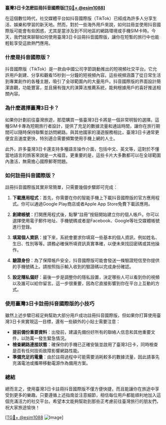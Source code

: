 **臺灣3日卡怎麽註冊抖音國際版[[TG💪+ @esim1088](https://t.me/s/esim1088)]**

在這個數位時代，社交媒體平台如抖音國際版（TikTok）已經成為許多人分享生活、娛樂和學習的新天地。然而，對於一些海外用戶來說，如何註冊並使用抖音國際版可能會有些困惑，尤其是當涉及到不同地區的網路環境或手機SIM卡時。今天，我們就來聊聊如何使用臺灣3日卡註冊抖音國際版，讓你在短暫的旅行中也能輕鬆享受這款熱門應用。

### 什麼是抖音國際版？

抖音國際版（TikTok）是一款由中國公司字節跳動推出的短視頻社交平台。它允許用戶創建、分享和觀看15秒到一分鐘的短視頻內容。這些視頻涵蓋了從日常生活到專業創作的各種主題，吸引了全球範圍內的大量用戶。抖音國際版的界面設計簡潔直觀，功能豐富，並且擁有強大的演算法推薦系統，能夠根據用戶的喜好推送相關內容。

### 為什麼選擇臺灣3日卡？

如果你計劃前往臺灣旅遊，那麼購買一張臺灣3日卡將是一個非常明智的選擇。這種SIM卡專為短期旅行者設計，提供了充足的數據流量和通話時間，讓你在旅行期間可以隨時保持聯繫並訪問網路。與其他國家的漫遊服務相比，臺灣3日卡通常更便宜且速度更快，特別適合需要頻繁使用手機上網的人士。

此外，許多臺灣3日卡還支持多種語言操作介面，包括中文、英文等，這對於不懂當地語言的旅客來說是一大福音。更重要的是，這些卡片大多數都可以在全球範圍內激活，無需擔心國際郵寄問題。

### 如何註冊抖音國際版？

註冊抖音國際版其實非常簡單，只需要幾個步驟即可完成：

1. **下載應用程式**：首先，你需要在你的智能手機上下載抖音國際版的官方應用程式。你可以通過Google Play商店或者Apple App Store免費下載該應用。

2. **創建帳號**：打開應用程式後，點擊“註冊”按鈕開始建立你的個人帳戶。你可以選擇使用電子郵件地址、手機號碼或者是Facebook、Google等社交媒體帳號進行登錄。

3. **填寫個人資訊**：接下來，系統會要求你填寫一些基本的個人資訊，例如姓名、生日、性別等等。請務必確保所填資訊真實準確，以便未來找回密碼或其他操作。

4. **驗證身份**：為了保障帳戶安全，抖音國際版可能會發送一條驗證短信至你提供的手機號碼上。請按照指示輸入收到的驗證碼以完成身份確認。

5. **設定隱私偏好**：最後一步是調整你的隱私設置，決定哪些人可以看到你的視頻以及誰可以給你留言。這一步很重要，因為它直接影響到你在平台上互動的方式。

### 使用臺灣3日卡註冊抖音國際版的小技巧

雖然上述步驟已經足夠幫助大部分用戶成功註冊抖音國際版，但如果你打算使用臺灣3日卡來實現這一目標，還有一些額外的小貼士需要注意：

- **提前備份重要資料**：出發前，建議先備份好所有的聯絡人信息和其他重要文件，以防萬一發生緊急情況。
- **檢查網路連接狀態**：確保你的手機已正確安裝並啟用了臺灣3日卡，同時檢查是否有任何技術故障影響網路性能。
- **準備充足的電量**：由於註冊過程中可能需要消耗較多的數據流量，因此請事先充滿電池或攜帶移動電源作為備用方案。

### 總結

總而言之，使用臺灣3日卡註冊抖音國際版不僅方便快捷，而且能讓你在旅途中享受到更多的樂趣。只要遵循上述指南並注意細節，相信每位用戶都能順利地加入這個充滿活力的社交平台。希望本文能夠幫助到那些正考慮前往臺灣旅行的朋友們，祝大家旅途愉快！

[[TG💪+ @esim1088](https://t.me/s/esim1088) ![Image](https://i.postimg.cc/4NQfJmqS/Snipaste-2025-05-13-00-14-12.png)]